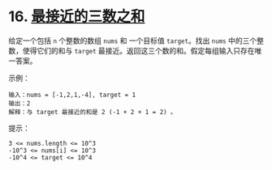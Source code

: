 # 16. [最接近的三数之和](https://leetcode-cn.com/problems/3sum-closest/)

给定一个包括 `n` 个整数的数组 `nums` 和 一个目标值 `target`。找出 `nums` 中的三个整数，使得它们的和与 `target` 最接近。返回这三个数的和。假定每组输入只存在唯一答案。

示例：
```
输入：nums = [-1,2,1,-4], target = 1
输出：2
解释：与 target 最接近的和是 2 (-1 + 2 + 1 = 2) 。
```

提示：
```
3 <= nums.length <= 10^3
-10^3 <= nums[i] <= 10^3
-10^4 <= target <= 10^4
```